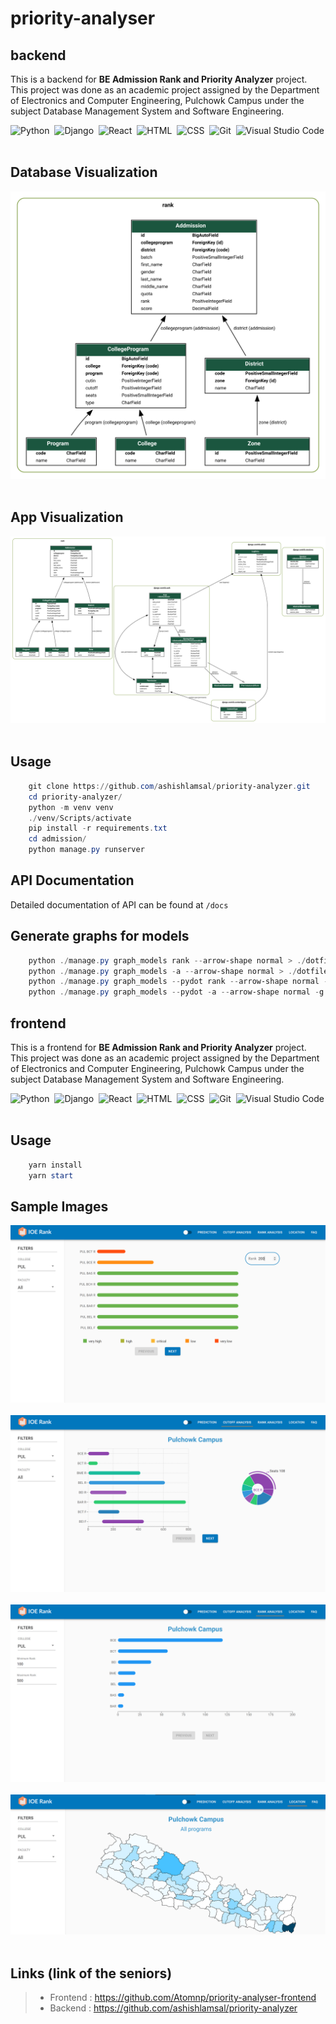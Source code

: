 # priority-analyser

## backend

This  is a backend for **BE Admission Rank and Priority Analyzer** project. This project was done as an academic project assigned by the Department of Electronics and Computer Engineering, Pulchowk Campus under the subject Database Management System and Software Engineering.

![Python][Python]&nbsp;
![Django][Django]&nbsp;
![React][React]&nbsp;
![HTML][HTML]&nbsp;
![CSS][CSS]&nbsp;
![Git][Git]&nbsp;
![Visual Studio Code][Visual Studio Code]&nbsp;



## Database Visualization

![ModelGraph][ModelGraph]&nbsp;

## App Visualization

![RankGraph][RankGraph]&nbsp;

## Usage

```powershell
    git clone https://github.com/ashishlamsal/priority-analyzer.git
    cd priority-analyzer/
    python -m venv venv
    ./venv/Scripts/activate
    pip install -r requirements.txt
    cd admission/
    python manage.py runserver
```

## API Documentation

Detailed documentation of API can be found at `/docs`

## Generate graphs for models

```powershell
    python ./manage.py graph_models rank --arrow-shape normal > ./dotfiles/rank_models.dot
    python ./manage.py graph_models -a --arrow-shape normal > ./dotfiles/project.dot
    python ./manage.py graph_models --pydot rank --arrow-shape normal -g -o rank_models_visualized.svg
    python ./manage.py graph_models --pydot -a --arrow-shape normal -g -o rank_app_visualized.svg
```

[Python]: https://img.shields.io/badge/-Python-3776AB?style=flat-square&logo=python&logoColor=ffffff
[Django]: https://img.shields.io/badge/-Django-092E20?style=flat-square&logo=django&logoColor=ffffff
[React]: https://img.shields.io/badge/-React-61DAFB?style=flat-square&logo=react&logoColor=12232E
[HTML]: https://img.shields.io/badge/-HTML-E34F26?style=flat-square&logo=HTML5&logoColor=ffffff
[CSS]: https://img.shields.io/badge/-CSS-1572B6?style=flat-square&logo=CSS3&logoColor=1572B6&logoColor=ffffff
[Git]: https://img.shields.io/badge/-Git-F05032?style=flat-square&logo=git&logoColor=ffffff
[Visual Studio Code]: https://img.shields.io/badge/-Visual%20Studio%20Code-007ACC?style=flat-square&logo=visual-studio-code&logoColor=ffffff
[ModelGraph]: ./priority-analyzer-main/admission/graphs/rank_models_visualized_1.svg "Rank Models"
[RankGraph]: ./priority-analyzer-main/admission/graphs/rank_app_visualized_1.svg "Rank App"

## frontend

This is a frontend for **BE Admission Rank and Priority Analyzer** project. This project was done as an academic project assigned by the Department of Electronics and Computer Engineering, Pulchowk Campus under the subject Database Management System and Software Engineering.

![Python][Python]&nbsp;
![Django][Django]&nbsp;
![React][React]&nbsp;
![HTML][HTML]&nbsp;
![CSS][CSS]&nbsp;
![Git][Git]&nbsp;
![Visual Studio Code][Visual Studio Code]&nbsp;


## Usage

```powershell
    yarn install
    yarn start
```

## Sample Images

![PredictionPage][PredictionPage]&nbsp;
![AnalysisPage][AnalysisPage]&nbsp;
![RankPage][RankPage]&nbsp;
![LocationPage][LocationPage]&nbsp;

[Python]: https://img.shields.io/badge/-Python-3776AB?style=flat-square&logo=python&logoColor=ffffff
[Django]: https://img.shields.io/badge/-Django-092E20?style=flat-square&logo=django&logoColor=ffffff
[React]: https://img.shields.io/badge/-React-61DAFB?style=flat-square&logo=react&logoColor=12232E
[HTML]: https://img.shields.io/badge/-HTML-E34F26?style=flat-square&logo=HTML5&logoColor=ffffff
[CSS]: https://img.shields.io/badge/-CSS-1572B6?style=flat-square&logo=CSS3&logoColor=1572B6&logoColor=ffffff
[Git]: https://img.shields.io/badge/-Git-F05032?style=flat-square&logo=git&logoColor=ffffff
[Visual Studio Code]: https://img.shields.io/badge/-Visual%20Studio%20Code-007ACC?style=flat-square&logo=visual-studio-code&logoColor=ffffff
[PredictionPage]: ./priority-analyser-frontend-master/images/prediction.png "Prediction Page"
[AnalysisPage]: ./priority-analyser-frontend-master/images/analysis.png "Analysis Page"
[RankPage]: ./priority-analyser-frontend-master/images/rank.png "Rank Page"
[LocationPage]: ./priority-analyser-frontend-master/images/location.png "Location Page"

## Links (link of the seniors)
> - Frontend : <https://github.com/Atomnp/priority-analyser-frontend>
> - Backend : <https://github.com/ashishlamsal/priority-analyzer>


